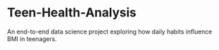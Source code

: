 # Teen-Health-Analysis
An end-to-end data science project exploring how daily habits influence BMI in teenagers.
